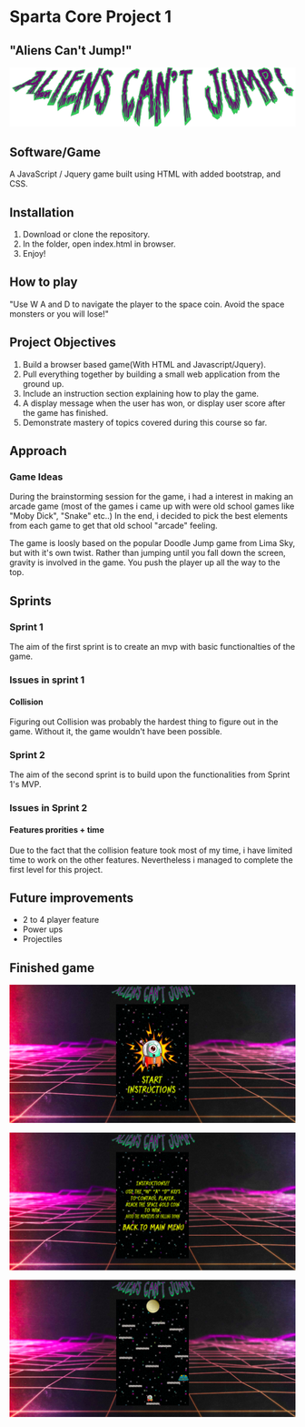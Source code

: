 # Sparta Core Project 1
## "Aliens Can't Jump!"
![Game Logo](/images/alienscantjumplogo.png)

## Software/Game
A JavaScript / Jquery game built using HTML with added bootstrap, and CSS.

## Installation
1. Download or clone the repository.
2. In the folder, open index.html in browser.
3. Enjoy!

## How to play
"Use W A and D to navigate the player to the space coin. Avoid the space monsters or you will lose!"

## Project Objectives
1. Build a browser based game(With HTML and Javascript/Jquery).
2. Pull everything together by building a small web application from the ground up.
3. Include an instruction section explaining how to play the game.
4. A display message when the user has won, or display user score after the game has finished.
5. Demonstrate mastery of topics covered during this course so far.

## Approach

### Game Ideas
During the brainstorming session for the game, i had a interest in making an arcade game (most of the games i came up with were old school games like "Moby Dick", "Snake" etc..) In the end, i decided to pick the best elements from each game to get that old school "arcade" feeling.

The game is loosly based on the popular Doodle Jump game from Lima Sky, but with it's own twist. Rather than jumping until you fall down the screen, gravity is involved in the game. You push the player up all the way to the top. 

## Sprints

### Sprint 1
The aim of the first sprint is to create an mvp with basic functionalties of the game.


### Issues in sprint 1
#### Collision
Figuring out Collision was probably the hardest thing to figure out in the game. Without it, the game wouldn't have been possible.


### Sprint 2

The aim of the second sprint is to build upon the functionalities from Sprint 1's MVP.

### Issues in Sprint 2

#### Features prorities + time
Due to the fact that the collision feature took most of my time, i have limited time to work on the other features. Nevertheless i managed to complete the first  level for this project. 

## Future improvements
- 2 to 4 player feature
- Power ups
- Projectiles 

## Finished game

![Screenshot 1](/MarkdownImages/screenshot1.png)

![Screenshot 2](/MarkdownImages/screenshot2.png)

![Screenshot 3](/MarkdownImages/screenshot3.png)
